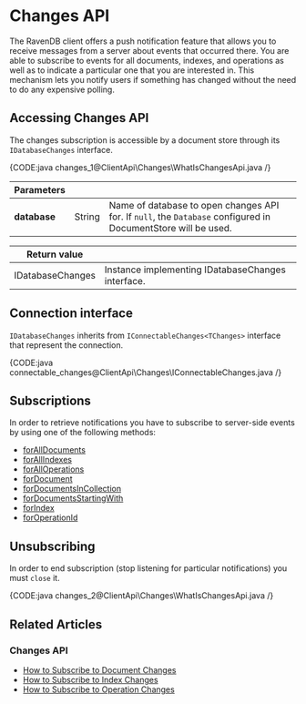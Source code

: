 # Changes API 

The RavenDB client offers a push notification feature that allows you to receive messages from a server about events that occurred there.
You are able to subscribe to events for all documents, indexes, and operations as well as to indicate a particular one that you are interested in. 
This mechanism lets you notify users if something has changed without the need to do any expensive polling. 

## Accessing Changes API

The changes subscription is accessible by a document store through its `IDatabaseChanges` interface.

{CODE:java changes_1@ClientApi\Changes\WhatIsChangesApi.java /}

| Parameters | | |
| ------------- | ------------- | ----- |
| **database** | String | Name of database to open changes API for. If `null`, the `Database` configured in DocumentStore will be used. |

| Return value | |
| ------------- | ----- |
| IDatabaseChanges | Instance implementing IDatabaseChanges interface. |

## Connection interface

`IDatabaseChanges` inherits from `IConnectableChanges<TChanges>` interface that represent the connection.

{CODE:java connectable_changes@ClientApi\Changes\IConnectableChanges.java /}

## Subscriptions

In order to retrieve notifications you have to subscribe to server-side events by using one of the following methods:

- [forAllDocuments](../../client-api/changes/how-to-subscribe-to-document-changes#foralldocuments)
- [forAllIndexes](../../client-api/changes/how-to-subscribe-to-index-changes#forallindexes)
- [forAllOperations](../../client-api/changes/how-to-subscribe-to-operation-changes#foralloperations)
- [forDocument](../../client-api/changes/how-to-subscribe-to-document-changes#fordocument)
- [forDocumentsInCollection](../../client-api/changes/how-to-subscribe-to-document-changes#fordocumentsincollection)
- [forDocumentsStartingWith](../../client-api/changes/how-to-subscribe-to-document-changes#fordocumentsstartingwith)
- [forIndex](../../client-api/changes/how-to-subscribe-to-index-changes#forindex)
- [forOperationId](../../client-api/changes/how-to-subscribe-to-operation-changes#foroperation)

## Unsubscribing

In order to end subscription (stop listening for particular notifications) you must `close` it.

{CODE:java changes_2@ClientApi\Changes\WhatIsChangesApi.java /}

## Related Articles

### Changes API

- [How to Subscribe to Document Changes](../../client-api/changes/what-is-changes-api)
- [How to Subscribe to Index Changes](../../client-api/changes/how-to-subscribe-to-index-changes)
- [How to Subscribe to Operation Changes](../../client-api/changes/how-to-subscribe-to-operation-changes)
